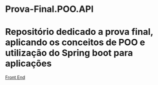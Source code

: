 # Prova-Final.POO.API
<h1>Repositório dedicado a prova final, aplicando os conceitos de POO e utilização do Spring boot para aplicações</h1>
<a href="https://github.com/WoLF-Ponzio/Prova-Final.POO.Front-End">Front End</a> 

